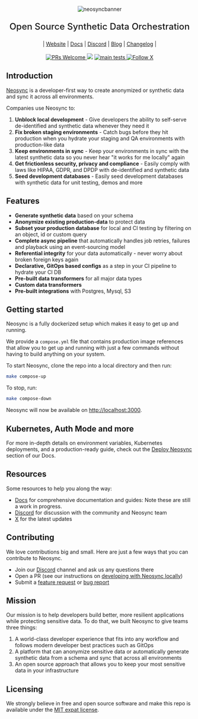 <p align="center">
  <!-- <img alt="neosyncbanner" src="https://assets.nucleuscloud.com/neosync/docs/readme_header_new_logo.png"> -->
  <img alt="neosyncbanner" src="https://assets.nucleuscloud.com/neosync/docs/neosync-main-header-animated.svg" >
</p>

<p align="center" style="font-size: 24px;font-weight: 500;">
Open Source Synthetic Data Orchestration
<p>

<div align='center'>
 | <a href="https://neosync.dev">Website</a> |
 <a href="https://docs.neosync.dev">Docs</a> |
   <a href="https://discord.com/invite/MFAMgnp4HF">Discord</a> |
 <a href="https://neosync.dev/blog">Blog</a> |
 <a href="https://docs.neosync.dev/changelog">Changelog</a> |
 </div>

 <br>

<div align="center">
  <a href='http://makeapullrequest.com'>
    <img alt='PRs Welcome' src='https://img.shields.io/badge/PRs-welcome-brightgreen.svg?style=shields'/>
  </a>
  <img src="https://img.shields.io/github/license/lightdash/lightdash" />
  <!-- <a href="https://codecov.io/gh/nucleuscloud/neosync">
    <img alt="CodeCov" src="https://codecov.io/gh/nucleuscloud/neosync/graph/badge.svg?token=A35QDLRU04"/>
    </a> -->
     <a href="https://github.com/nucleuscloud/neosync/actions/workflows/main-tests.yml/">
    <img alt="main tests" src="https://github.com/nucleuscloud/neosync/actions/workflows/main-tests.yml/badge.svg"/>
    </a>
      <a href="https://x.com/neosynccloud">
    <img alt="Follow X" src="https://img.shields.io/twitter/follow/neosynccloud?label=Follow"/>
  </a>
</div>

## Introduction

[Neosync](https://neosync.dev) is a developer-first way to create anonymized or synthetic data and sync it across all environments.

Companies use Neosync to:

1. **Unblock local development** - Give developers the ability to self-serve de-identified and synthetic data whenever they need it
2. **Fix broken staging environments** - Catch bugs before they hit production when you hydrate your staging and QA environments with production-like data
3. **Keep environments in sync** - Keep your environments in sync with the latest synthetic data so you never hear "it works for me locally" again
4. **Get frictionless security, privacy and compliance** - Easily comply with laws like HIPAA, GDPR, and DPDP with de-identified and synthetic data
5. **Seed development databases** - Easily seed development databases with synthetic data for unit testing, demos and more

## Features

- **Generate synthetic data** based on your schema
- **Anonymize existing production-data** to protect data
- **Subset your production database** for local and CI testing by filtering on an object, id or custom query
- **Complete async pipeline** that automatically handles job retries, failures and playback using an event-sourcing model
- **Referential integrity** for your data automatically - never worry about broken foreign keys again
- **Declarative, GitOps based configs** as a step in your CI pipeline to hydrate your CI DB
- **Pre-built data transformers** for all major data types
- **Custom data transformers**
- **Pre-built integrations** with Postgres, Mysql, S3

## Getting started

Neosync is a fully dockerized setup which makes it easy to get up and running.

We provide a `compose.yml` file that contains production image references that allow you to get up and running with just a few commands without having to build anything on your system.

To start Neosync, clone the repo into a local directory and then run:

```sh
make compose-up
```

To stop, run:

```sh
make compose-down
```

Neosync will now be available on [http://localhost:3000](http://localhost:3000).

## Kubernetes, Auth Mode and more

For more in-depth details on environment variables, Kubernetes deployments, and a production-ready guide, check out the [Deploy Neosync](https://docs.neosync.dev/deploy/introduction) section of our Docs.

## Resources

Some resources to help you along the way:

- [Docs](https://docs.neosync.dev) for comprehensive documentation and guides: Note these are still a work in progress.
- [Discord](https://discord.com/invite/MFAMgnp4HF) for discussion with the community and Neosync team
- [X](https://x.com/neosynccloud) for the latest updates

## Contributing

We love contributions big and small. Here are just a few ways that you can contribute to Neosync.

- Join our [Discord](https://discord.com/invite/MFAMgnp4HF) channel and ask us any questions there
- Open a PR (see our instructions on [developing with Neosync locally](https://docs.neosync.dev/guides/neosync-local-dev))
- Submit a [feature request](https://github.com/nucleuscloud/neosync/issues/new?assignees=&labels=enhancement%2C+feature&template=feature_request.md) or [bug report](https://github.com/nucleuscloud/neosync/issues/new?assignees=&labels=bug&template=bug_report.md)

## Mission

Our mission is to help developers build better, more resilient applications while protecting sensitive data. To do that, we built Neosync to give teams three things:

1. A world-class developer experience that fits into any workflow and follows modern developer best practices such as GitOps
2. A platform that can anonymize sensitive data or automatically generate synthetic data from a schema and sync that across all environments
3. An open source approach that allows you to keep your most sensitive data in your infrastructure

## Licensing

We strongly believe in free and open source software and make this repo is available under the [MIT expat license](./LICENSE.md).
